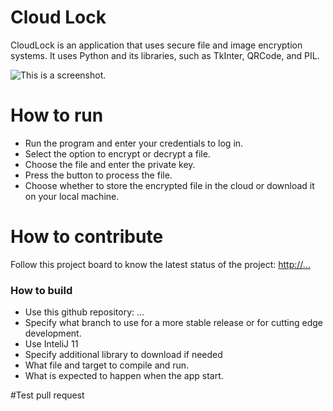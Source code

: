 # Cloud Lock
CloudLock is an application that uses secure file and image encryption systems. It uses Python and its libraries, such as TkInter, QRCode, and PIL.

![This is a screenshot.](images.png)
# How to run
* Run the program and enter your credentials to log in.
* Select the option to encrypt or decrypt a file.
* Choose the file and enter the private key.
* Press the button to process the file.
* Choose whether to store the encrypted file in the cloud or download it on your local machine.

# How to contribute
Follow this project board to know the latest status of the project: [http://...]([http://...])  

### How to build
- Use this github repository: ... 
- Specify what branch to use for a more stable release or for cutting edge development.  
- Use InteliJ 11
- Specify additional library to download if needed 
- What file and target to compile and run. 
- What is expected to happen when the app start. 

#Test pull request